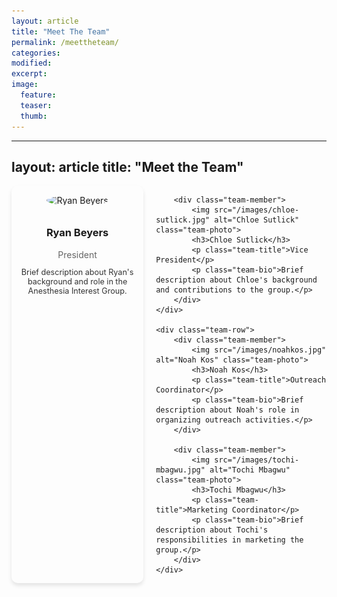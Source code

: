 ```yaml
---
layout: article
title: "Meet The Team"
permalink: /meettheteam/
categories: 
modified:
excerpt:
image:
  feature:
  teaser:
  thumb:
---
```


---
layout: article
title: "Meet the Team"
---

<div class="team-container">
    <div class="team-row">
        <div class="team-member">
            <img src="/images/ryan-beyers.jpg" alt="Ryan Beyers" class="team-photo">
            <h3>Ryan Beyers</h3>
            <p class="team-title">President</p>
            <p class="team-bio">Brief description about Ryan's background and role in the Anesthesia Interest Group.</p>
        </div>

        <div class="team-member">
            <img src="/images/chloe-sutlick.jpg" alt="Chloe Sutlick" class="team-photo">
            <h3>Chloe Sutlick</h3>
            <p class="team-title">Vice President</p>
            <p class="team-bio">Brief description about Chloe's background and contributions to the group.</p>
        </div>
    </div>

    <div class="team-row">
        <div class="team-member">
            <img src="/images/noahkos.jpg" alt="Noah Kos" class="team-photo">
            <h3>Noah Kos</h3>
            <p class="team-title">Outreach Coordinator</p>
            <p class="team-bio">Brief description about Noah's role in organizing outreach activities.</p>
        </div>

        <div class="team-member">
            <img src="/images/tochi-mbagwu.jpg" alt="Tochi Mbagwu" class="team-photo">
            <h3>Tochi Mbagwu</h3>
            <p class="team-title">Marketing Coordinator</p>
            <p class="team-bio">Brief description about Tochi's responsibilities in marketing the group.</p>
        </div>
    </div>
</div>

<style>
.team-container {
    display: flex;
    flex-direction: column;
    align-items: center;
    gap: 20px;
}

.team-row {
    display: flex;
    justify-content: center;
    gap: 20px;
}

.team-member {
    text-align: center;
    max-width: 250px;
    padding: 15px;
    border-radius: 10px;
    box-shadow: 0 4px 6px rgba(0,0,0,0.1);
}

.team-photo {
    width: 200px;
    height: 200px;
    object-fit: cover;
    border-radius: 50%;
    margin-bottom: 10px;
}

.team-title {
    color: #666;
    margin: 5px 0;
}

.team-bio {
    font-size: 0.9em;
    color: #333;
}
</style>
